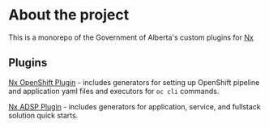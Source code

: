 # About the project
This is a monorepo of the Government of Alberta's custom plugins for [Nx](https://nx.dev)

## Plugins

[Nx OpenShift Plugin](./packages/nx-oc/README.md) - includes generators for setting up OpenShift pipeline and application yaml files and executors for `oc cli` commands.

[Nx ADSP Plugin](./packages/nx-adsp/README.md) - includes generators for application, service, and fullstack solution quick starts.
